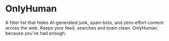 # OnlyHuman
A filter list that hides AI-generated junk, spam bots, and zero-effort content across the web. Keeps your feed, searches and brain clean. OnlyHuman, because you've had enough.
